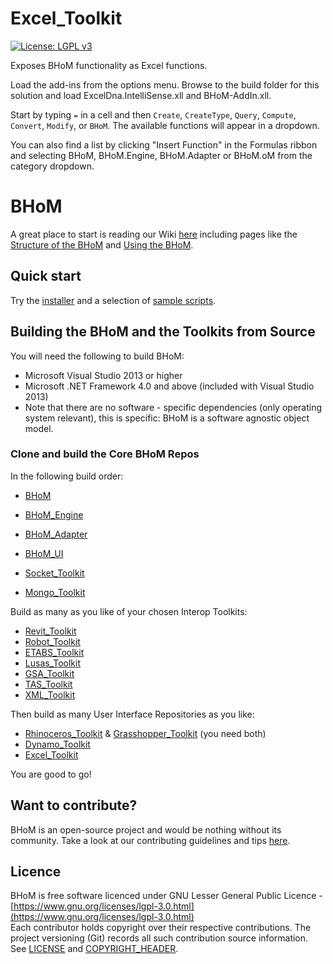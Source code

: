 # Excel_Toolkit


[![License: LGPL v3](https://img.shields.io/badge/License-LGPL%20v3-blue.svg)](https://www.gnu.org/licenses/lgpl-3.0)

Exposes BHoM functionality as Excel functions.

Load the add-ins from the options menu. Browse to the build folder for this solution and load ExcelDna.IntelliSense.xll and BHoM-AddIn.xll.

Start by typing `=` in a cell and then `Create`, `CreateType`, `Query`, `Compute`, `Convert`, `Modify`, or `BHoM`. The available functions will appear in a dropdown.

You can also find a list by clicking "Insert Function" in the Formulas ribbon and selecting BHoM, BHoM.Engine, BHoM.Adapter or BHoM.oM from the category dropdown.

# BHoM

A great place to start is reading our Wiki [here](https://github.com/BHoM/documentation/wiki) including pages like the [Structure of the BHoM](https://github.com/BHoM/documentation/wiki/Structure-of-the-BHoM) and [Using the BHoM](https://github.com/BHoM/documentation/wiki/Using-the-BHoM).

## Quick start ##

Try the [installer](http://bhom.xyz/assets/installers/v2.1/BHoM%20Alpha%20v2.1.0.5%20Installer.exe) and a selection of [sample scripts](https://github.com/BHoM/samples).



## Building the BHoM and the Toolkits from Source ##
You will need the following to build BHoM:

- Microsoft Visual Studio 2013 or higher
- Microsoft .NET Framework 4.0 and above (included with Visual Studio 2013)
- Note that there are no software - specific dependencies (only operating system relevant), this is specific: BHoM is a software agnostic object model.


### Clone and build the Core BHoM Repos

In the following build order:
- [BHoM](https://github.com/BHoM/BHoM)
- [BHoM_Engine](https://github.com/BHoM/BHoM_Engine)
- [BHoM_Adapter](https://github.com/BHoM/BHoM_Adapter)
- [BHoM_UI](https://github.com/BHoM/BHoM_UI)

- [Socket_Toolkit](https://github.com/BHoM/Socket_Toolkit)
- [Mongo_Toolkit](https://github.com/BHoM/Mongo_Toolkit)


Build as many as you like of your chosen Interop Toolkits:
- [Revit_Toolkit](https://github.com/BHoM/Revit_Toolkit)
- [Robot_Toolkit](https://github.com/BHoM/Robot_Toolkit)
- [ETABS_Toolkit](https://github.com/BHoM/ETABS_Toolkit)
- [Lusas_Toolkit](https://github.com/BHoM/Lusas_Toolkit)
- [GSA_Toolkit](https://github.com/BHoM/GSA_Toolkit)
- [TAS_Toolkit](https://github.com/BHoM/TAS_Toolkit)
- [XML_Toolkit](https://github.com/BHoM/XML_Toolkit)

Then build as many User Interface Repositories as you like:
- [Rhinoceros_Toolkit](https://github.com/BHoM/Rhinoceros_Toolkit) & [Grasshopper_Toolkit](https://github.com/BHoM/Grasshopper_Toolkit) (you need both)
- [Dynamo_Toolkit](https://github.com/BHoM/Dynamo_Toolkit)
- [Excel_Toolkit](https://github.com/BHoM/Excel_Toolkit)


You are good to go! 



## Want to contribute? ##

BHoM is an open-source project and would be nothing without its community. Take a look at our contributing guidelines and tips [here](https://github.com/BHoM/BHoM/blob/master/CONTRIBUTING.md).


## Licence ##

BHoM is free software licenced under GNU Lesser General Public Licence - [https://www.gnu.org/licenses/lgpl-3.0.html](https://www.gnu.org/licenses/lgpl-3.0.html)  
Each contributor holds copyright over their respective contributions.
The project versioning (Git) records all such contribution source information.
See [LICENSE](https://github.com/BHoM/BHoM/blob/master/LICENSE) and [COPYRIGHT_HEADER](https://github.com/BHoM/BHoM/blob/master/COPYRIGHT_HEADER.txt).
